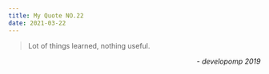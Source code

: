 ```yaml
---
title: My Quote NO.22
date: 2021-03-22
---
```


> Lot of things learned, nothing useful.

<div style="text-align: right"> <i>- developomp 2019</i> </div>
